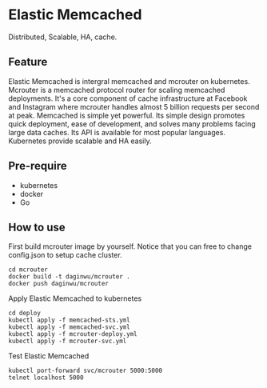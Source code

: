 # Elastic Memcached
Distributed, Scalable, HA, cache.

## Feature
Elastic Memcached is intergral memcached and mcrouter on kubernetes.
Mcrouter is a memcached protocol router for scaling memcached deployments. It's a core component of cache infrastructure at Facebook and Instagram where mcrouter handles almost 5 billion requests per second at peak.
Memcached is simple yet powerful. Its simple design promotes quick deployment, ease of development, and solves many problems facing large data caches. Its API is available for most popular languages.
Kubernetes provide scalable and HA easily.

## Pre-require
* kubernetes
* docker
* Go

## How to use
First build mcrouter image by yourself.
Notice that you can free to change config.json to setup cache cluster.
```
cd mcrouter
docker build -t daginwu/mcrouter .
docker push daginwu/mcrouter
```
Apply Elastic Memcached to kubernetes
```
cd deploy
kubectl apply -f memcached-sts.yml
kubectl apply -f memcached-svc.yml
kubectl apply -f mcrouter-deploy.yml
kubectl apply -f mcrouter-svc.yml
```
Test Elastic Memcached
```
kubectl port-forward svc/mcrouter 5000:5000
telnet localhost 5000
```



